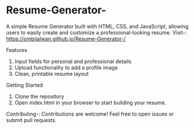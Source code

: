 # Resume-Generator-
A simple Resume Generator built with HTML, CSS, and JavaScript, allowing users to easily create and customize a professional-looking resume.
Visit-:  https://ombijalwan.github.io/Resume-Generator-/

Features
1. Input fields for personal and professional details
2. Upload functionality to add a profile image
3. Clean, printable resume layout

Getting Started
1. Clone the repository
2. Open index.html in your browser to start building your resume.

Contributing-:
Contributions are welcome! Feel free to open issues or submit pull requests.
